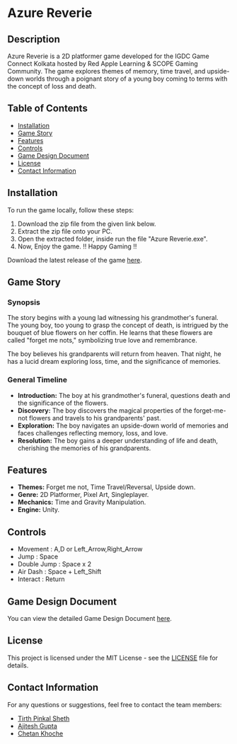 # Azure Reverie

## Description
Azure Reverie is a 2D platformer game developed for the IGDC Game Connect Kolkata hosted by Red Apple Learning & SCOPE Gaming Community. The game explores themes of memory, time travel, and upside-down worlds through a poignant story of a young boy coming to terms with the concept of loss and death.

## Table of Contents
- [Installation](#installation)
- [Game Story](#game-story)
- [Features](#features)
- [Controls](#Controls)
- [Game Design Document](#Game-Design-Document)
- [License](#license)
- [Contact Information](#contact-information)

## Installation
To run the game locally, follow these steps:
1. Download the zip file from the given link below.
2. Extract the zip file onto your PC.
3. Open the extracted folder, inside run the file "Azure Reverie.exe".
4. Now, Enjoy the game.
!! Happy Gaming !!

Download the latest release of the game [here](https://drive.google.com/file/d/1-9ARv8xYlQ97-qO2722GeC1L_qRuf6zN/view?usp=sharing).

## Game Story
### Synopsis
The story begins with a young lad witnessing his grandmother's funeral. The young boy, too young to grasp the concept of death, is intrigued by the bouquet of blue flowers on her coffin. He learns that these flowers are called "forget me nots," symbolizing true love and remembrance.

The boy believes his grandparents will return from heaven. That night, he has a lucid dream exploring loss, time, and the significance of memories.

### General Timeline
- **Introduction:** The boy at his grandmother's funeral, questions death and the significance of the flowers.
- **Discovery:** The boy discovers the magical properties of the forget-me-not flowers and travels to his grandparents' past.
- **Exploration:** The boy navigates an upside-down world of memories and faces challenges reflecting memory, loss, and love.
- **Resolution:** The boy gains a deeper understanding of life and death, cherishing the memories of his grandparents.

## Features
- **Themes:** Forget me not, Time Travel/Reversal, Upside down.
- **Genre:** 2D Platformer, Pixel Art, Singleplayer.
- **Mechanics:** Time and Gravity Manipulation.
- **Engine:** Unity.

## Controls
- Movement : A,D or Left_Arrow,Right_Arrow
- Jump : Space
- Double Jump : Space x 2
- Air Dash : Space + Left_Shift
- Interact : Return 

## Game Design Document
You can view the detailed Game Design Document [here](./GameDesignDocument.pdf).

## License
This project is licensed under the MIT License - see the [LICENSE](LICENSE) file for details.

## Contact Information
For any questions or suggestions, feel free to contact the team members:
- [Tirth Pinkal Sheth](https://github.com/TirthPinkalSheth)
- [Ajitesh Gupta](https://github.com/LastCypher)
- [Chetan Khoche](https://github.com/C-K-Devs)
